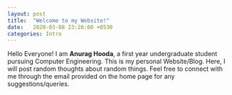 ```yaml
---
layout: post
title:  "Welcome to my Website!"
date:   2020-03-08 23:26:00 +0530
categories: Intro
---
```

Hello Everyone! 
I am __Anurag Hooda__, a first year undergraduate student pursuing Computer Engineering. This is my personal Website/Blog. Here, I will post random thoughts about random things. Feel free to connect with me through the email provided on the home page for any suggestions/queries.

